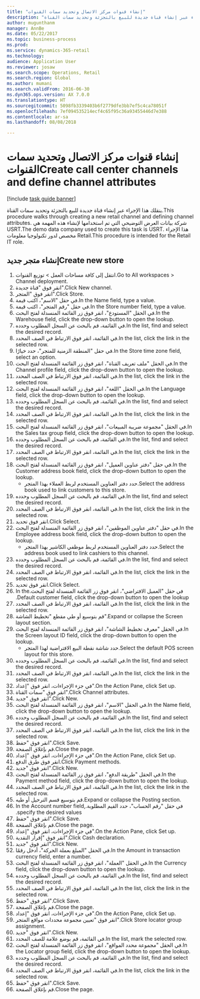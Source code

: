 ```yaml
--- 
title: "إنشاء قنوات مركز الاتصال وتحديد سمات القنوات"
description: "ينقلك هذا الإجراء عبر إنشاء قناة جديدة للبيع بالتجزئة وتحديد سمات القناة."
author: mugunthanm
manager: AnnBe
ms.date: 05/22/2017
ms.topic: business-process
ms.prod: 
ms.service: dynamics-365-retail
ms.technology: 
audience: Application User
ms.reviewer: josaw
ms.search.scope: Operations, Retail
ms.search.region: Global
ms.author: mumani
ms.search.validFrom: 2016-06-30
ms.dyn365.ops.version: AX 7.0.0
ms.translationtype: HT
ms.sourcegitcommit: 5098fb3339403b6f2779dfe3bb7ef5c4ca78051f
ms.openlocfilehash: 7ef094535214ecf4c65f95c36a93455446d7e388
ms.contentlocale: ar-sa
ms.lasthandoff: 08/08/2018

---
```

# <a name="create-call-center-channels-and-define-channel-attributes"></a><span data-ttu-id="5a9b9-103">إنشاء قنوات مركز الاتصال وتحديد سمات القنوات</span><span class="sxs-lookup"><span data-stu-id="5a9b9-103">Create call center channels and define channel attributes</span></span>

[!include [task guide banner](../includes/task-guide-banner.md)]

<span data-ttu-id="5a9b9-104">ينقلك هذا الإجراء عبر إنشاء قناة جديدة للبيع بالتجزئة وتحديد سمات القناة.</span><span class="sxs-lookup"><span data-stu-id="5a9b9-104">This procedure walks through creating a new retail channel and defining channel attributes.</span></span> <span data-ttu-id="5a9b9-105">شركة بيانات العرض التوضيحي التي تم استخدامها لإنشاء هذه المهمة هي USRT.‬</span><span class="sxs-lookup"><span data-stu-id="5a9b9-105">The demo data company used to create this task is USRT.</span></span> <span data-ttu-id="5a9b9-106">هذا الإجراء مخصص لدور تكنولوجيا معلومات Retail‬.</span><span class="sxs-lookup"><span data-stu-id="5a9b9-106">This procedure is intended for the Retail IT role.</span></span>


## <a name="create-new-store"></a><span data-ttu-id="5a9b9-107">إنشاء متجر جديد</span><span class="sxs-lookup"><span data-stu-id="5a9b9-107">Create new store</span></span>
1. <span data-ttu-id="5a9b9-108">انتقل إلى كافة مساحات العمل > توزيع القنوات.</span><span class="sxs-lookup"><span data-stu-id="5a9b9-108">Go to All workspaces > Channel deployment.</span></span>
2. <span data-ttu-id="5a9b9-109">انقر فوق "قناة جديدة".</span><span class="sxs-lookup"><span data-stu-id="5a9b9-109">Click New channel.</span></span>
3. <span data-ttu-id="5a9b9-110">انقر فوق "المتجر".</span><span class="sxs-lookup"><span data-stu-id="5a9b9-110">Click Store.</span></span>
4. <span data-ttu-id="5a9b9-111">في حقل "الاسم"، اكتب قيمة.</span><span class="sxs-lookup"><span data-stu-id="5a9b9-111">In the Name field, type a value.</span></span>
5. <span data-ttu-id="5a9b9-112">في حقل "رقم المتجر"، اكتب قيمة.</span><span class="sxs-lookup"><span data-stu-id="5a9b9-112">In the Store number field, type a value.</span></span>
6. <span data-ttu-id="5a9b9-113">في الحقل "المستودع"، انقر فوق زر القائمة المنسدلة لفتح البحث.</span><span class="sxs-lookup"><span data-stu-id="5a9b9-113">In the Warehouse field, click the drop-down button to open the lookup.</span></span>
7. <span data-ttu-id="5a9b9-114">في القائمة، قم بالبحث عن السجل المطلوب وحدده.</span><span class="sxs-lookup"><span data-stu-id="5a9b9-114">In the list, find and select the desired record.</span></span>
8. <span data-ttu-id="5a9b9-115">في القائمة، انقر فوق الارتباط في الصف المحدد.</span><span class="sxs-lookup"><span data-stu-id="5a9b9-115">In the list, click the link in the selected row.</span></span>
9. <span data-ttu-id="5a9b9-116">في حقل "‏‫المنطقة الزمنية للمتجر‬"، حدد خيارًا.</span><span class="sxs-lookup"><span data-stu-id="5a9b9-116">In the Store time zone field, select an option.</span></span>
10. <span data-ttu-id="5a9b9-117">في الحقل "ملف تعريف القناة‬"، انقر فوق زر القائمة المنسدلة لفتح البحث.</span><span class="sxs-lookup"><span data-stu-id="5a9b9-117">In the Channel profile field, click the drop-down button to open the lookup.</span></span>
11. <span data-ttu-id="5a9b9-118">في القائمة، انقر فوق الارتباط في الصف المحدد.</span><span class="sxs-lookup"><span data-stu-id="5a9b9-118">In the list, click the link in the selected row.</span></span>
12. <span data-ttu-id="5a9b9-119">في الحقل "اللغة"، انقر فوق زر القائمة المنسدلة لفتح البحث.</span><span class="sxs-lookup"><span data-stu-id="5a9b9-119">In the Language field, click the drop-down button to open the lookup.</span></span>
13. <span data-ttu-id="5a9b9-120">في القائمة، قم بالبحث عن السجل المطلوب وحدده.</span><span class="sxs-lookup"><span data-stu-id="5a9b9-120">In the list, find and select the desired record.</span></span>
14. <span data-ttu-id="5a9b9-121">في القائمة، انقر فوق الارتباط في الصف المحدد.</span><span class="sxs-lookup"><span data-stu-id="5a9b9-121">In the list, click the link in the selected row.</span></span>
15. <span data-ttu-id="5a9b9-122">في الحقل "مجموعة ضريبة المبيعات"، انقر فوق زر القائمة المنسدلة لفتح البحث.</span><span class="sxs-lookup"><span data-stu-id="5a9b9-122">In the Sales tax group field, click the drop-down button to open the lookup.</span></span>
16. <span data-ttu-id="5a9b9-123">في القائمة، قم بالبحث عن السجل المطلوب وحدده.</span><span class="sxs-lookup"><span data-stu-id="5a9b9-123">In the list, find and select the desired record.</span></span>
17. <span data-ttu-id="5a9b9-124">في القائمة، انقر فوق الارتباط في الصف المحدد.</span><span class="sxs-lookup"><span data-stu-id="5a9b9-124">In the list, click the link in the selected row.</span></span>
18. <span data-ttu-id="5a9b9-125">في حقل "دفتر عناوين العميل"، انقر فوق زر القائمة المنسدلة لفتح البحث.</span><span class="sxs-lookup"><span data-stu-id="5a9b9-125">In the Customer address book field, click the drop-down button to open the lookup.</span></span>
    * <span data-ttu-id="5a9b9-126">حدد دفتر العناوين المستخدم لربط العملاء بهذا المتجر.</span><span class="sxs-lookup"><span data-stu-id="5a9b9-126">Select the address book used to link customers to this store.</span></span>  
19. <span data-ttu-id="5a9b9-127">في القائمة، قم بالبحث عن السجل المطلوب وحدده.</span><span class="sxs-lookup"><span data-stu-id="5a9b9-127">In the list, find and select the desired record.</span></span>
20. <span data-ttu-id="5a9b9-128">في القائمة، انقر فوق الارتباط في الصف المحدد.</span><span class="sxs-lookup"><span data-stu-id="5a9b9-128">In the list, click the link in the selected row.</span></span>
21. <span data-ttu-id="5a9b9-129">انقر فوق تحديد.</span><span class="sxs-lookup"><span data-stu-id="5a9b9-129">Click Select.</span></span>
22. <span data-ttu-id="5a9b9-130">في حقل "دفتر عناوين الموظفين"، انقر فوق زر القائمة المنسدلة لفتح البحث.</span><span class="sxs-lookup"><span data-stu-id="5a9b9-130">In the Employee address book field, click the drop-down button to open the lookup.</span></span>
    * <span data-ttu-id="5a9b9-131">حدد دفتر العناوين المستخدم لربط موظفي الكاشير بهذا المتجر.</span><span class="sxs-lookup"><span data-stu-id="5a9b9-131">Select the address book used to link cashiers to this channel.</span></span>  
23. <span data-ttu-id="5a9b9-132">في القائمة، قم بالبحث عن السجل المطلوب وحدده.</span><span class="sxs-lookup"><span data-stu-id="5a9b9-132">In the list, find and select the desired record.</span></span>
24. <span data-ttu-id="5a9b9-133">في القائمة، انقر فوق الارتباط في الصف المحدد.</span><span class="sxs-lookup"><span data-stu-id="5a9b9-133">In the list, click the link in the selected row.</span></span>
25. <span data-ttu-id="5a9b9-134">انقر فوق تحديد.</span><span class="sxs-lookup"><span data-stu-id="5a9b9-134">Click Select.</span></span>
26. <span data-ttu-id="5a9b9-135">في حقل "‏‫العميل الافتراضي"، انقر فوق زر القائمة المنسدلة لفتح البحث.</span><span class="sxs-lookup"><span data-stu-id="5a9b9-135">In the Default customer field, click the drop-down button to open the lookup.</span></span>
27. <span data-ttu-id="5a9b9-136">في القائمة، انقر فوق الارتباط في الصف المحدد.</span><span class="sxs-lookup"><span data-stu-id="5a9b9-136">In the list, click the link in the selected row.</span></span>
28. <span data-ttu-id="5a9b9-137">قم بتوسيع أو طي مقطع "تخطيط الشاشة".</span><span class="sxs-lookup"><span data-stu-id="5a9b9-137">Expand or collapse the Screen layout section.</span></span>
29. <span data-ttu-id="5a9b9-138">في الحقل "معرف تخطيط الشاشة"، انقر فوق زر القائمة المنسدلة لفتح البحث.</span><span class="sxs-lookup"><span data-stu-id="5a9b9-138">In the Screen layout ID field, click the drop-down button to open the lookup.</span></span>
    * <span data-ttu-id="5a9b9-139">حدد شاشة نقطة البيع الافتراضية لهذا المتجر.</span><span class="sxs-lookup"><span data-stu-id="5a9b9-139">Select the default POS screen layout for this store.</span></span>  
30. <span data-ttu-id="5a9b9-140">في القائمة، قم بالبحث عن السجل المطلوب وحدده.</span><span class="sxs-lookup"><span data-stu-id="5a9b9-140">In the list, find and select the desired record.</span></span>
31. <span data-ttu-id="5a9b9-141">في القائمة، انقر فوق الارتباط في الصف المحدد.</span><span class="sxs-lookup"><span data-stu-id="5a9b9-141">In the list, click the link in the selected row.</span></span>
32. <span data-ttu-id="5a9b9-142">في جزء الإجراءات، انقر فوق "إعداد".</span><span class="sxs-lookup"><span data-stu-id="5a9b9-142">On the Action Pane, click Set up.</span></span>
33. <span data-ttu-id="5a9b9-143">انقر فوق "سمات القناة".</span><span class="sxs-lookup"><span data-stu-id="5a9b9-143">Click Channel attributes.</span></span>
34. <span data-ttu-id="5a9b9-144">انقر فوق "جديد".</span><span class="sxs-lookup"><span data-stu-id="5a9b9-144">Click New.</span></span>
35. <span data-ttu-id="5a9b9-145">في الحقل "الاسم"، انقر فوق زر القائمة المنسدلة لفتح البحث.</span><span class="sxs-lookup"><span data-stu-id="5a9b9-145">In the Name field, click the drop-down button to open the lookup.</span></span>
36. <span data-ttu-id="5a9b9-146">في القائمة، قم بالبحث عن السجل المطلوب وحدده.</span><span class="sxs-lookup"><span data-stu-id="5a9b9-146">In the list, find and select the desired record.</span></span>
37. <span data-ttu-id="5a9b9-147">في القائمة، انقر فوق الارتباط في الصف المحدد.</span><span class="sxs-lookup"><span data-stu-id="5a9b9-147">In the list, click the link in the selected row.</span></span>
38. <span data-ttu-id="5a9b9-148">انقر فوق "حفظ".</span><span class="sxs-lookup"><span data-stu-id="5a9b9-148">Click Save.</span></span>
39. <span data-ttu-id="5a9b9-149">قم بإغلاق الصفحة.</span><span class="sxs-lookup"><span data-stu-id="5a9b9-149">Close the page.</span></span>
40. <span data-ttu-id="5a9b9-150">في جزء الإجراءات، انقر فوق "إعداد".</span><span class="sxs-lookup"><span data-stu-id="5a9b9-150">On the Action Pane, click Set up.</span></span>
41. <span data-ttu-id="5a9b9-151">انقر فوق طرق الدفع.</span><span class="sxs-lookup"><span data-stu-id="5a9b9-151">Click Payment methods.</span></span>
42. <span data-ttu-id="5a9b9-152">انقر فوق "جديد".</span><span class="sxs-lookup"><span data-stu-id="5a9b9-152">Click New.</span></span>
43. <span data-ttu-id="5a9b9-153">في الحقل "طريقة الدفع‬"، انقر فوق زر القائمة المنسدلة لفتح البحث.</span><span class="sxs-lookup"><span data-stu-id="5a9b9-153">In the Payment method field, click the drop-down button to open the lookup.</span></span>
44. <span data-ttu-id="5a9b9-154">في القائمة، انقر فوق الارتباط في الصف المحدد.</span><span class="sxs-lookup"><span data-stu-id="5a9b9-154">In the list, click the link in the selected row.</span></span>
45. <span data-ttu-id="5a9b9-155">قم بتوسيع قسم الترحيل أو طيه.</span><span class="sxs-lookup"><span data-stu-id="5a9b9-155">Expand or collapse the Posting section.</span></span>
46. <span data-ttu-id="5a9b9-156">في حقل "‏‫رقم الحساب"، حدد القيم المطلوبة.</span><span class="sxs-lookup"><span data-stu-id="5a9b9-156">In the Account number field, specify the desired values.</span></span>
47. <span data-ttu-id="5a9b9-157">انقر فوق "حفظ".</span><span class="sxs-lookup"><span data-stu-id="5a9b9-157">Click Save.</span></span>
48. <span data-ttu-id="5a9b9-158">قم بإغلاق الصفحة.</span><span class="sxs-lookup"><span data-stu-id="5a9b9-158">Close the page.</span></span>
49. <span data-ttu-id="5a9b9-159">في جزء الإجراءات، انقر فوق "إعداد".</span><span class="sxs-lookup"><span data-stu-id="5a9b9-159">On the Action Pane, click Set up.</span></span>
50. <span data-ttu-id="5a9b9-160">انقر فوق "إقرار النقدية".</span><span class="sxs-lookup"><span data-stu-id="5a9b9-160">Click Cash declaration.</span></span>
51. <span data-ttu-id="5a9b9-161">انقر فوق "جديد".</span><span class="sxs-lookup"><span data-stu-id="5a9b9-161">Click New.</span></span>
52. <span data-ttu-id="5a9b9-162">في الحقل "المبلغ بعملة الحركة‬"، أدخل رقمًا.</span><span class="sxs-lookup"><span data-stu-id="5a9b9-162">In the Amount in transaction currency field, enter a number.</span></span>
53. <span data-ttu-id="5a9b9-163">في الحقل "العملة"، انقر فوق زر القائمة المنسدلة لفتح البحث.</span><span class="sxs-lookup"><span data-stu-id="5a9b9-163">In the Currency field, click the drop-down button to open the lookup.</span></span>
54. <span data-ttu-id="5a9b9-164">في القائمة، قم بالبحث عن السجل المطلوب وحدده.</span><span class="sxs-lookup"><span data-stu-id="5a9b9-164">In the list, find and select the desired record.</span></span>
55. <span data-ttu-id="5a9b9-165">في القائمة، انقر فوق الارتباط في الصف المحدد.</span><span class="sxs-lookup"><span data-stu-id="5a9b9-165">In the list, click the link in the selected row.</span></span>
56. <span data-ttu-id="5a9b9-166">انقر فوق "حفظ".</span><span class="sxs-lookup"><span data-stu-id="5a9b9-166">Click Save.</span></span>
57. <span data-ttu-id="5a9b9-167">قم بإغلاق الصفحة.</span><span class="sxs-lookup"><span data-stu-id="5a9b9-167">Close the page.</span></span>
58. <span data-ttu-id="5a9b9-168">في جزء الإجراءات، انقر فوق "إعداد".</span><span class="sxs-lookup"><span data-stu-id="5a9b9-168">On the Action Pane, click Set up.</span></span>
59. <span data-ttu-id="5a9b9-169">انقر فوق "تعيين مجموعة محددات مواقع المتجر‬".</span><span class="sxs-lookup"><span data-stu-id="5a9b9-169">Click Store locator group assignment.</span></span>
60. <span data-ttu-id="5a9b9-170">انقر فوق "جديد".</span><span class="sxs-lookup"><span data-stu-id="5a9b9-170">Click New.</span></span>
61. <span data-ttu-id="5a9b9-171">في القائمة، قم بوضع علامة للصف المحدد.</span><span class="sxs-lookup"><span data-stu-id="5a9b9-171">In the list, mark the selected row.</span></span>
62. <span data-ttu-id="5a9b9-172">في الحقل "مجموعة محدد المواقع‬"، انقر فوق زر القائمة المنسدلة لفتح البحث.</span><span class="sxs-lookup"><span data-stu-id="5a9b9-172">In the Locator group field, click the drop-down button to open the lookup.</span></span>
63. <span data-ttu-id="5a9b9-173">في القائمة، قم بالبحث عن السجل المطلوب وحدده.</span><span class="sxs-lookup"><span data-stu-id="5a9b9-173">In the list, find and select the desired record.</span></span>
64. <span data-ttu-id="5a9b9-174">في القائمة، انقر فوق الارتباط في الصف المحدد.</span><span class="sxs-lookup"><span data-stu-id="5a9b9-174">In the list, click the link in the selected row.</span></span>
65. <span data-ttu-id="5a9b9-175">انقر فوق "حفظ".</span><span class="sxs-lookup"><span data-stu-id="5a9b9-175">Click Save.</span></span>
66. <span data-ttu-id="5a9b9-176">قم بإغلاق الصفحة.</span><span class="sxs-lookup"><span data-stu-id="5a9b9-176">Close the page.</span></span>



